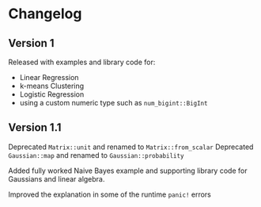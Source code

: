 # Changelog

## Version 1

Released with examples and library code for:

- Linear Regression
- k-means Clustering
- Logistic Regression
- using a custom numeric type such as `num_bigint::BigInt`

## Version 1.1

Deprecated `Matrix::unit` and renamed to `Matrix::from_scalar`
Deprecated `Gaussian::map` and renamed to `Gaussian::probability`

Added fully worked Naive Bayes example and supporting library code for
Gaussians and linear algebra.

Improved the explanation in some of the runtime `panic!` errors
